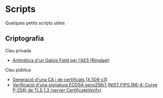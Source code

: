 # Scripts
Quelques petits scripts utiles

## Criptografia

Clau privada

- [Aritmètica d'un Galois Field per l'AES (Rijndael)](scripts/aritmetica_aes.py)

Clau pública

- [Generació d'una CA i  de certificats (X.509 v3)](scripts/CA_certificates.sh)
- [Verificació d'una signatura ECDSA secp256r1 (NIST.FIPS.186-4: Curve P-256) de TLS 1.3 (server CertificateVerify)](scripts/TLS_1.3_ECDSA_verify.py)
